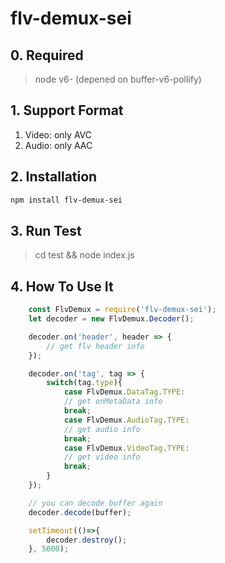 # flv-demux-sei

## 0. Required
> node v6- (depened on buffer-v6-pollify)

## 1. Support Format
1. Video: only AVC
2. Audio: only AAC

## 2. Installation
```bash
npm install flv-demux-sei
```

## 3. Run Test
> cd test && node index.js

## 4. How To Use It
```javascript
    const FlvDemux = require('flv-demux-sei');
    let decoder = new FlvDemux.Decoder();

    decoder.on('header', header => {
        // get flv header info
    });

    decoder.on('tag', tag => {
        switch(tag.type){
            case FlvDemux.DataTag.TYPE:
            // get onMetaData info
            break;
            case FlvDemux.AudioTag.TYPE:
            // get audio info
            break;
            case FlvDemux.VideoTag.TYPE:
            // get video info
            break;
        }
    });

    // you can decode buffer again
    decoder.decode(buffer);

    setTimeout(()=>{
        decoder.destroy();
    }, 5000);
```

